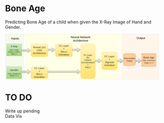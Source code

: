 # Bone Age
Predicting Bone Age of a child when given the X-Ray Image of Hand and Gender. <br>



![alt text](images/flowchart.png)

# TO DO
Write up pending <br>
Data Vis 

